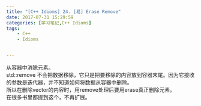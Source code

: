 ```yaml
---
title: "[C++ Idioms] 24. [易] Erase Remove"
date: 2017-07-31 15:29:59
categories: [学习笔记,C++ Idioms]
tags:
    - C++
    - Idioms


---
```

从容器中消除元素。<!--more-->  
std::remove 不会把数据移除，它只是把要移除的内容放到容器末尾。因为它接收的参数是迭代器，并不知道如何将数据从容器中删除。  
所以在删除vector的内容时，用remove处理后要用erase真正删除元素。  
在很多书里都提到这个，不再扩展。  
